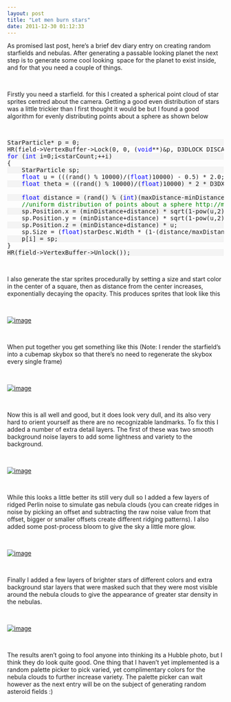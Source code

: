 ```yaml
---
layout: post
title: "Let men burn stars"
date: 2011-12-30 01:12:33
---
```


As promised last post, here’s a brief dev diary entry on creating random starfields and nebulas. After generating a passable looking planet the next step is to generate some cool looking&#160; space for the planet to exist inside, and for that you need a couple of things. 

&#160;

Firstly you need a starfield. for this I created a spherical point cloud of star sprites centred about the camera. Getting a good even distribution of stars was a little trickier than I first thought it would be but I found a good algorithm for evenly distributing points about a sphere as shown below

&#160;
  <div class="csharpcode">   <pre class="alt">StarParticle* p = 0;</pre>

  <pre>HR(field-&gt;VertexBuffer-&gt;Lock(0, 0, (<span class="kwrd">void</span>**)&amp;p, D3DLOCK_DISCARD));</pre>

  <pre class="alt"><span class="kwrd">for</span> (<span class="kwrd">int</span> i=0;i&lt;starCount;++i)</pre>

  <pre>{</pre>

  <pre class="alt">    StarParticle sp;</pre>

  <pre>    <span class="kwrd">float</span> u = (((rand() % 10000)/(<span class="kwrd">float</span>)10000) - 0.5) * 2.0;</pre>

  <pre class="alt">    <span class="kwrd">float</span> theta = ((rand() % 10000)/(<span class="kwrd">float</span>)10000) * 2 * D3DX_PI;</pre>

  <pre>    </pre>

  <pre class="alt">    <span class="kwrd">float</span> distance = (rand() % (<span class="kwrd">int</span>)(maxDistance-minDistance))+minDistance;</pre>

  <pre>    <span class="rem">//uniform distribution of points about a sphere http://mathworld.wolfram.com/SpherePointPicking.html</span></pre>

  <pre class="alt">    sp.Position.x = (minDistance+distance) * sqrt(1-pow(u,2)) * cos(theta);</pre>

  <pre>    sp.Position.y = (minDistance+distance) * sqrt(1-pow(u,2)) * sin(theta);</pre>

  <pre class="alt">    sp.Position.z = (minDistance+distance) * u;</pre>

  <pre>    sp.Size = (<span class="kwrd">float</span>)starDesc.Width * (1-(distance/maxDistance));</pre>

  <pre class="alt">    p[i] = sp;</pre>

  <pre>}</pre>

  <pre class="alt">HR(field-&gt;VertexBuffer-&gt;Unlock());</pre>
</div>
<style type="text/css">

.csharpcode, .csharpcode pre
{
	font-size: small;
	color: black;
	font-family: consolas, "Courier New", courier, monospace;
	background-color: #ffffff;
	/*white-space: pre;*/
}
.csharpcode pre { margin: 0em; }
.csharpcode .rem { color: #008000; }
.csharpcode .kwrd { color: #0000ff; }
.csharpcode .str { color: #006080; }
.csharpcode .op { color: #0000c0; }
.csharpcode .preproc { color: #cc6633; }
.csharpcode .asp { background-color: #ffff00; }
.csharpcode .html { color: #800000; }
.csharpcode .attr { color: #ff0000; }
.csharpcode .alt 
{
	background-color: #f4f4f4;
	width: 100%;
	margin: 0em;
}
.csharpcode .lnum { color: #606060; }</style>

&#160;

I also generate the star sprites procedurally by setting a size and start color in the center of a square, then as distance from the center increases, exponentially decaying the opacity. This produces sprites that look like this

&#160;

[![image](http://www.junkship.net/Resources/News/mu4JPOwpBUy1YBNERygVlQ.png "image")](http://www.junkship.net/Resources/News/LiiJIkJ6X0OUbsnMNhttsA.png) 

&#160;

When put together you get something like this (Note: I render the starfield’s into a cubemap skybox so that there’s no need to regenerate the skybox every single frame)

&#160;

[![image](http://www.junkship.net/Resources/News/g5E5QNtzJkK-GxYuqWkDFw.png "image")](http://www.junkship.net/Resources/News/XOxnCfQH0Ea1V-f0gaaMGQ.png) 

&#160;

Now this is all well and good, but it does look very dull, and its also very hard to orient yourself as there are no recognizable landmarks. To fix this I added a number of extra detail layers. The first of these was two smooth background noise layers to add some lightness and variety to the background. 

&#160;

[![image](http://www.junkship.net/Resources/News/Mf3dHFOOJ0au8zopyMtirQ.png "image")](http://www.junkship.net/Resources/News/QW80ZUcxvUiM_B3bL9sTBQ.png) 

&#160;

While this looks a little better its still very dull so I added a few layers of ridged Perlin noise to simulate gas nebula clouds (you can create ridges in noise by picking an offset and subtracting the raw noise value from that offset, bigger or smaller offsets create different ridging patterns). I also added some post-process bloom to give the sky a little more glow.

&#160;

[![image](http://www.junkship.net/Resources/News/kND0tnZcVkyC3Er6uxv7cA.png "image")](http://www.junkship.net/Resources/News/KXwtueAYKE-ArbcmRGrXfA.png) 

&#160;

Finally I added a few layers of brighter stars of different colors and extra background star layers that were masked such that they were most visible around the nebula clouds to give the appearance of greater star density in the nebulas.

&#160;

[![image](http://www.junkship.net/Resources/News/Nm0pyV_4IECev7SRGKZ2ag.png "image")](http://www.junkship.net/Resources/News/siP9uOTvOkSx7TKxIzhyZA.png) 

&#160;

The results aren’t going to fool anyone into thinking its a Hubble photo, but I think they do look quite good. One thing that I haven’t yet implemented is a random palette picker to pick varied, yet complimentary colors for the nebula clouds to further increase variety. The palette picker can wait however as the next entry will be on the subject of generating random asteroid fields :)